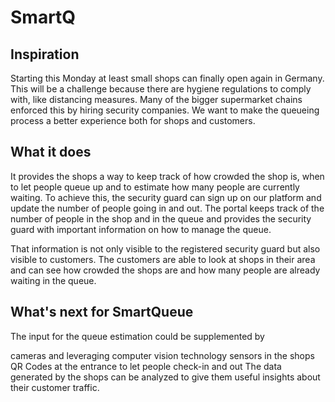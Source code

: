 # SmartQ

## Inspiration

Starting this Monday at least small shops can finally open again in Germany. This will be a challenge because there are hygiene regulations to comply with, like distancing measures. Many of the bigger supermarket chains enforced this by hiring security companies. We want to make the queueing process a better experience both for shops and customers.

## What it does
It provides the shops a way to keep track of how crowded the shop is, when to let people queue up and to estimate how many people are currently waiting. To achieve this, the security guard can sign up on our platform and update the number of people going in and out. The portal keeps track of the number of people in the shop and in the queue and provides the security guard with important information on how to manage the queue.

That information is not only visible to the registered security guard but also visible to customers. The customers are able to look at shops in their area and can see how crowded the shops are and how many people are already waiting in the queue.

## What's next for SmartQueue

The input for the queue estimation could be supplemented by

cameras and leveraging computer vision technology
sensors in the shops
QR Codes at the entrance to let people check-in and out
The data generated by the shops can be analyzed to give them useful insights about their customer traffic.
